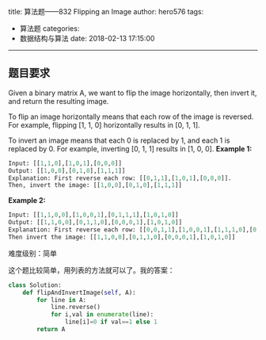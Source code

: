 title: 算法题——832 Flipping an Image
author: hero576
tags:
  - 算法题
categories:
  - 数据结构与算法
date: 2018-02-13 17:15:00
---
## 题目要求
Given a binary matrix A, we want to flip the image horizontally, then invert it, and return the resulting image.

To flip an image horizontally means that each row of the image is reversed.  For example, flipping [1, 1, 0] horizontally results in [0, 1, 1].

To invert an image means that each 0 is replaced by 1, and each 1 is replaced by 0. For example, inverting [0, 1, 1] results in [1, 0, 0].
**Example 1:**
```python
Input: [[1,1,0],[1,0,1],[0,0,0]]
Output: [[1,0,0],[0,1,0],[1,1,1]]
Explanation: First reverse each row: [[0,1,1],[1,0,1],[0,0,0]].
Then, invert the image: [[1,0,0],[0,1,0],[1,1,1]]
```
**Example 2:**
```python
Input: [[1,1,0,0],[1,0,0,1],[0,1,1,1],[1,0,1,0]]
Output: [[1,1,0,0],[0,1,1,0],[0,0,0,1],[1,0,1,0]]
Explanation: First reverse each row: [[0,0,1,1],[1,0,0,1],[1,1,1,0],[0,1,0,1]].
Then invert the image: [[1,1,0,0],[0,1,1,0],[0,0,0,1],[1,0,1,0]]
```
难度级别：简单

这个题比较简单，用列表的方法就可以了。我的答案：
```python
class Solution:
    def flipAndInvertImage(self, A):
        for line in A:
            line.reverse()
            for i,val in enumerate(line):
                line[i]=0 if val==1 else 1
        return A
```


